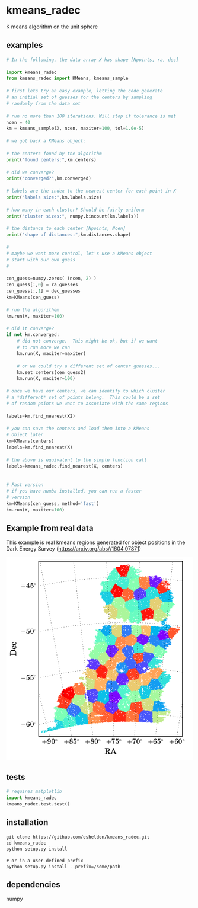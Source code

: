 kmeans_radec
============

K means algorithm on the unit sphere

examples
--------

```python
# In the following, the data array X has shape [Npoints, ra, dec]

import kmeans_radec
from kmeans_radec import KMeans, kmeans_sample

# first lets try an easy example, letting the code generate
# an initial set of guesses for the centers by sampling
# randomly from the data set

# run no more than 100 iterations. Will stop if tolerance is met
ncen = 40
km = kmeans_sample(X, ncen, maxiter=100, tol=1.0e-5)

# we got back a KMeans object:

# the centers found by the algorithm
print("found centers:",km.centers)

# did we converge?
print("converged?",km.converged)

# labels are the index to the nearest center for each point in X
print("labels size:",km.labels.size)

# how many in each cluster? Should be fairly uniform
print("cluster sizes:", numpy.bincount(km.labels))

# the distance to each center [Npoints, Ncen]
print("shape of distances:",km.distances.shape)

#
# maybe we want more control, let's use a KMeans object
# start with our own guess
#

cen_guess=numpy.zeros( (ncen, 2) )
cen_guess[:,0] = ra_guesses
cen_guess[:,1] = dec_guesses
km=KMeans(cen_guess)

# run the algorithem
km.run(X, maxiter=100)

# did it converge?
if not km.converged:
    # did not converge.  This might be ok, but if we want
    # to run more we can
    km.run(X, maxiter=maxiter)

    # or we could try a different set of center guesses...
    km.set_centers(cen_guess2)
    km.run(X, maxiter=100)

# once we have our centers, we can identify to which cluster 
# a *different* set of points belong.  This could be a set
# of random points we want to associate with the same regions

labels=km.find_nearest(X2)

# you can save the centers and load them into a KMeans
# object later
km=KMeans(centers)
labels=km.find_nearest(X)

# the above is equivalent to the simple function call
labels=kmeans_radec.find_nearest(X, centers)


# Fast version
# if you have numba installed, you can run a faster
# version
km=KMeans(cen_guess, method='fast')
km.run(X, maxiter=100)
```

Example from real data
-----------------------

This example is real kmeans regions generated for
object positions in the  Dark Energy Survey (https://arxiv.org/abs//1604.07871)

![Kmeans Regions](data/kmeans-example.png?raw=true "Example kmeans regions from Dark Energy Survey data")

tests
-----
```python
# requires matplotlib
import kmeans_radec
kmeans_radec.test.test()
```


installation
------------
```
git clone https://github.com/esheldon/kmeans_radec.git
cd kmeans_radec
python setup.py install

# or in a user-defined prefix
python setup.py install --prefix=/some/path
```

dependencies
------------
numpy
